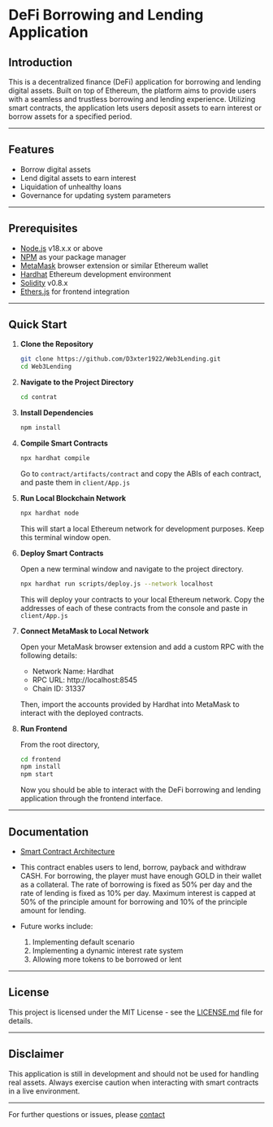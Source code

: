 # DeFi Borrowing and Lending Application

## Introduction

This is a decentralized finance (DeFi) application for borrowing and lending digital assets. Built on top of Ethereum, the platform aims to provide users with a seamless and trustless borrowing and lending experience. Utilizing smart contracts, the application lets users deposit assets to earn interest or borrow assets for a specified period.

---

## Features

- Borrow digital assets
- Lend digital assets to earn interest
- Liquidation of unhealthy loans
- Governance for updating system parameters

---

## Prerequisites

- [Node.js](https://nodejs.org/en/) v18.x.x or above
- [NPM](https://www.npmjs.com/) as your package manager
- [MetaMask](https://metamask.io/) browser extension or similar Ethereum wallet
- [Hardhat](https://hardhat.org/) Ethereum development environment
- [Solidity](https://soliditylang.org/) v0.8.x
- [Ethers.js](https://docs.ethers.io/v5/) for frontend integration 

---

## Quick Start

1. **Clone the Repository**

    ```bash
    git clone https://github.com/D3xter1922/Web3Lending.git
    cd Web3Lending
    ```

2. **Navigate to the Project Directory**

    ```bash
    cd contrat
    ```

3. **Install Dependencies**

    ```bash
    npm install
    ```

4. **Compile Smart Contracts**

    ```bash
    npx hardhat compile
    ```
    Go to `contract/artifacts/contract` and copy the ABIs of each contract, and paste them in `client/App.js`
5. **Run Local Blockchain Network**

    ```bash
    npx hardhat node
    ```

    This will start a local Ethereum network for development purposes. Keep this terminal window open.

6. **Deploy Smart Contracts**

    Open a new terminal window and navigate to the project directory.

    ```bash
    npx hardhat run scripts/deploy.js --network localhost
    ```

    This will deploy your contracts to your local Ethereum network. Copy the addresses of each of these contracts from the console and paste in `client/App.js`

7. **Connect MetaMask to Local Network**

    Open your MetaMask browser extension and add a custom RPC with the following details:

    - Network Name: Hardhat
    - RPC URL: http://localhost:8545
    - Chain ID: 31337

    Then, import the accounts provided by Hardhat into MetaMask to interact with the deployed contracts.

8. **Run Frontend**

    From the root directory,

    ```bash
    cd frontend
    npm install
    npm start
    ```

    Now you should be able to interact with the DeFi borrowing and lending application through the frontend interface.

---

## Documentation

- [Smart Contract Architecture](contract/contracts/CustomLending.sol)

- This contract enables users to lend, borrow, payback and withdraw CASH. For borrowing, the player must have enough GOLD in their wallet as a collateral. The rate of borrowing is fixed as 50% per day and the rate of lending is fixed as 10% per day. Maximum interest is capped at 50% of the principle amount for borrowing and 10% of the principle amount for lending.
- Future works include:
  1. Implementing default scenario
  2. Implementing a dynamic interest rate system
  3. Allowing more tokens to be borrowed or lent

---

## License

This project is licensed under the MIT License - see the [LICENSE.md](LICENSE.md) file for details.

---

## Disclaimer

This application is still in development and should not be used for handling real assets. Always exercise caution when interacting with smart contracts in a live environment.

---

For further questions or issues, please [contact](druhinabrol@gmail.com)
